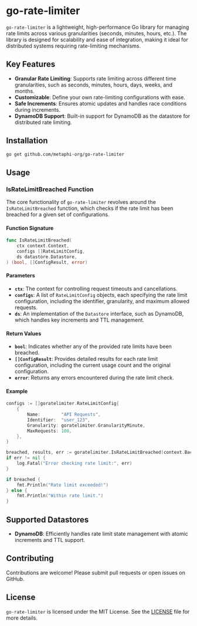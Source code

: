 # go-rate-limiter

`go-rate-limiter` is a lightweight, high-performance Go library for managing rate limits across various granularities (seconds, minutes, hours, etc.). The library is designed for scalability and ease of integration, making it ideal for distributed systems requiring rate-limiting mechanisms.

## Key Features

- **Granular Rate Limiting**: Supports rate limiting across different time granularities, such as seconds, minutes, hours, days, weeks, and months.
- **Customizable**: Define your own rate-limiting configurations with ease.
- **Safe Increments**: Ensures atomic updates and handles race conditions during increments.
- **DynamoDB Support**: Built-in support for DynamoDB as the datastore for distributed rate limiting.

## Installation

```bash
go get github.com/metaphi-org/go-rate-limiter
```

## Usage

### IsRateLimitBreached Function

The core functionality of `go-rate-limiter` revolves around the `IsRateLimitBreached` function, which checks if the rate limit has been breached for a given set of configurations.

#### Function Signature

```go
func IsRateLimitBreached(
    ctx context.Context,
    configs []RateLimitConfig,
    ds datastore.Datastore,
) (bool, []ConfigResult, error)
```

#### Parameters

- **`ctx`**: The context for controlling request timeouts and cancellations.
- **`configs`**: A list of `RateLimitConfig` objects, each specifying the rate limit configuration, including the identifier, granularity, and maximum allowed requests.
- **`ds`**: An implementation of the `Datastore` interface, such as DynamoDB, which handles key increments and TTL management.

#### Return Values

- **`bool`**: Indicates whether any of the provided rate limits have been breached.
- **`[]ConfigResult`**: Provides detailed results for each rate limit configuration, including the current usage count and the original configuration.
- **`error`**: Returns any errors encountered during the rate limit check.

#### Example

```go
configs := []goratelimiter.RateLimitConfig{
    {
        Name:        "API Requests",
        Identifier:  "user_123",
        Granularity: goratelimiter.GranularityMinute,
        MaxRequests: 100,
    },
}

breached, results, err := goratelimiter.IsRateLimitBreached(context.Background(), configs, dynamoDBDatastore)
if err != nil {
    log.Fatal("Error checking rate limit:", err)
}

if breached {
    fmt.Println("Rate limit exceeded!")
} else {
    fmt.Println("Within rate limit.")
}
```

## Supported Datastores

- **DynamoDB**: Efficiently handles rate limit state management with atomic increments and TTL support.

## Contributing

Contributions are welcome! Please submit pull requests or open issues on GitHub.

## License

`go-rate-limiter` is licensed under the MIT License. See the [LICENSE](LICENSE) file for more details.
